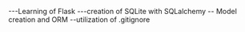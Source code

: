---Learning of Flask
---creation of SQLite with SQLalchemy
-- Model creation and ORM
--utilization of .gitignore